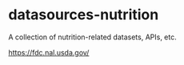 # datasources-nutrition
A collection of nutrition-related datasets, APIs, etc.


https://fdc.nal.usda.gov/
